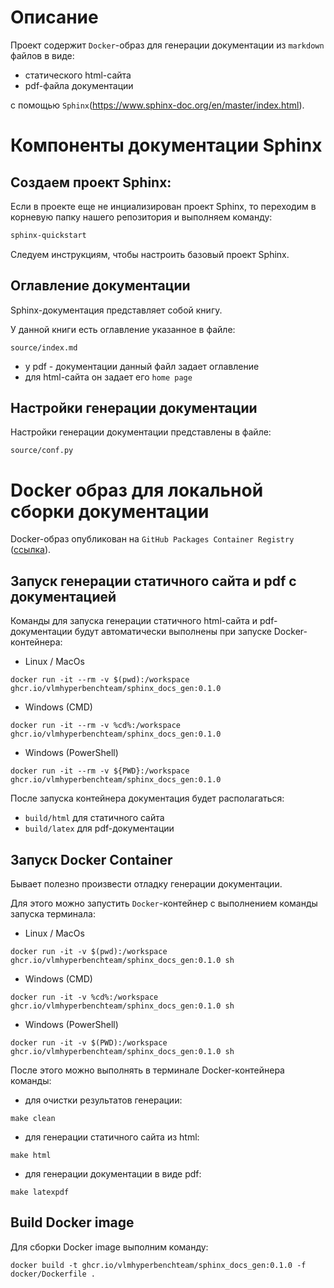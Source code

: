 # Описание

Проект содержит `Docker`-образ для генерации документации из `markdown` файлов в виде:
* статического html-сайта
* pdf-файла документации

с помощью `Sphinx`(https://www.sphinx-doc.org/en/master/index.html).

# Компоненты документации Sphinx

## Создаем проект Sphinx:

Если в проекте еще не инциализирован проект Sphinx, то переходим в корневую папку нашего репозитория и выполняем команду:
   
```bash
sphinx-quickstart
```

Следуем инструкциям, чтобы настроить базовый проект Sphinx.

## Оглавление документации

Sphinx-документация представляет собой книгу.

У данной книги есть оглавление указанное в файле:
```
source/index.md
```

* у pdf - документации данный файл задает оглавление
* для html-сайта он задает его `home page`

## Настройки генерации документации

Настройки генерации документации представлены в файле:
```
source/conf.py
```

# Docker образ для локальной сборки документации

Docker-образ опубликован на `GitHub Packages Container Registry` ([ссылка](https://github.com/orgs/VLMHyperBenchTeam/packages/container/package/sphinx_docs_gen)).

## Запуск генерации статичного сайта и pdf c документацией

Команды для запуска генерации статичного html-сайта и pdf-документации будут автоматически выполнены при запуске Docker-контейнера:

* Linux / MacOs
```
docker run -it --rm -v $(pwd):/workspace ghcr.io/vlmhyperbenchteam/sphinx_docs_gen:0.1.0
```

* Windows (CMD)
```
docker run -it --rm -v %cd%:/workspace ghcr.io/vlmhyperbenchteam/sphinx_docs_gen:0.1.0
```

* Windows (PowerShell)
```
docker run -it --rm -v ${PWD}:/workspace ghcr.io/vlmhyperbenchteam/sphinx_docs_gen:0.1.0
```

После запуска контейнера документация будет располагаться:
* `build/html` для статичного сайта
* `build/latex` для pdf-документации

## Запуск Docker Container

Бывает полезно произвести отладку генерации документации.

Для этого можно запустить `Docker`-контейнер с выполнением команды запуска терминала:

* Linux / MacOs
```
docker run -it -v $(pwd):/workspace ghcr.io/vlmhyperbenchteam/sphinx_docs_gen:0.1.0 sh
```

* Windows (CMD)
```
docker run -it -v %cd%:/workspace ghcr.io/vlmhyperbenchteam/sphinx_docs_gen:0.1.0 sh
```

* Windows (PowerShell)
```
docker run -it -v $(PWD):/workspace ghcr.io/vlmhyperbenchteam/sphinx_docs_gen:0.1.0 sh
```

После этого можно выполнять в терминале Docker-контейнера команды:

* для очистки результатов генерации:
```
make clean
```

* для генерации статичного сайта из html:
```
make html
```

* для генерации документации в виде pdf:
```
make latexpdf
```

## Build Docker image

Для сборки Docker image выполним команду:
```
docker build -t ghcr.io/vlmhyperbenchteam/sphinx_docs_gen:0.1.0 -f docker/Dockerfile .
```